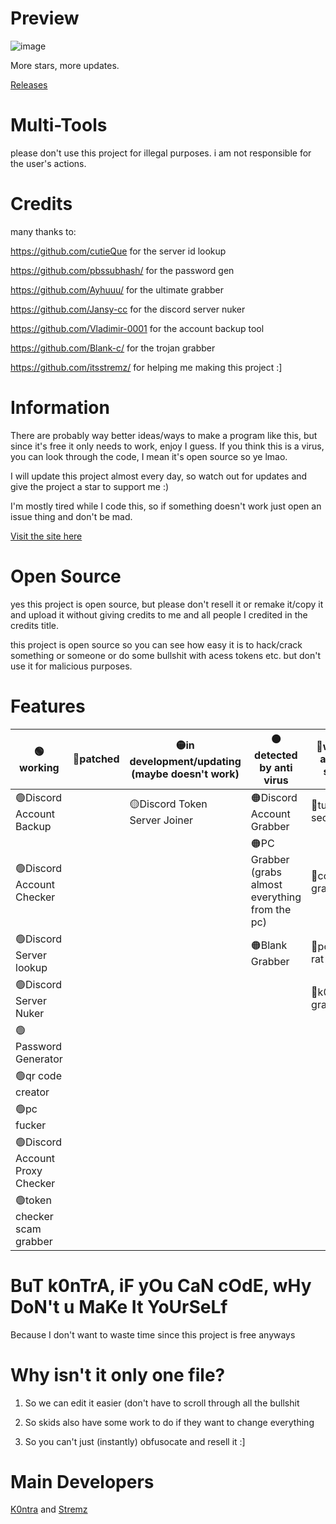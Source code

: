 # Preview
![image](https://media.discordapp.net/attachments/1081507949417091132/1081544989902913557/image.png)

More stars, more updates.

[Releases](https://github.com/itsk0ntra/multi-tools/releases/)
# Multi-Tools
please don't use this project for illegal purposes. i am not responsible for the user's actions.

# Credits
many thanks to:

https://github.com/cutieQue for the server id lookup

https://github.com/pbssubhash/ for the password gen 

https://github.com/Ayhuuu/ for the ultimate grabber 

https://github.com/Jansy-cc for the discord server nuker 

https://github.com/Vladimir-0001 for the account backup tool

https://github.com/Blank-c/ for the trojan grabber

https://github.com/itsstremz/ for helping me making this project :]

# Information
There are probably way better ideas/ways to make a program like this, but since it's free it only needs to work, enjoy I guess.
If you think this is a virus, you can look through the code, I mean it's open source so ye lmao.

I will update this project almost every day, so watch out for updates and give the project a star to support me :)

I'm mostly tired while I code this, so if something doesn't work just open an issue thing and don't be mad.

[Visit the site here](https://itssnee.github.io/multi-tools/)

# Open Source
yes this project is open source, but please don't resell it or remake it/copy it and upload it without giving credits to me and all people I credited in the credits title.

this project is open source so you can see how easy it is to hack/crack something or someone or do some bullshit with acess tokens etc. but don't use it for malicious purposes.

# Features
| **🟢working**             | **🔴patched** | **🟡in development/updating (maybe doesn't work)** | **🟠detected by anti virus** | **🔵will be added soon**                                                                                                             |
|--------------------------|--------------|--------------------------------|----------------------------------------------------|-------------------------------------------------------------------------------------------------------------------------------------|
| 🟢Discord Account Backup  |              | 🟡Discord Token Server Joiner | 🟠Discord Account Grabber                           | 🔵tutorial section|
| 🟢Discord Account Checker |              |                               | 🟠PC Grabber (grabs almost everything from the pc)  | 🔵cookie grabber                                                                                                                                     |
| 🟢Discord Server lookup   |              |                               | 🟠Blank Grabber                                     | 🔵powerful rat logs                                                                                                                                   |
| 🟢Discord Server Nuker    |              |                               |                                                    |🔵k0ntra grabber                                                                                                                                     |
| 🟢Password Generator      |              |                               |                                                    |                                                                                                                                     |
|🟢qr code creator         |              |                                |                   |
|🟢pc fucker                |              |                               |                   |
|🟢Discord Account Proxy Checker               |              |            |                   |
|🟢token checker scam grabber              |              |            |                   |

# BuT k0nTrA, iF yOu CaN cOdE, wHy DoN't u MaKe It YoUrSeLf
Because I don't want to waste time since this project is free anyways

# Why isn't it only one file?
1. So we can edit it easier (don't have to scroll through all the bullshit

2. So skids also have some work to do if they want to change everything

3. So you can't just (instantly) obfusocate and resell it :]

# Main Developers
[K0ntra](https://github.com/itsk0ntra/) and [Stremz](https://github.com/itsstremz)
